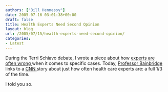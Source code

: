 ```yaml
---
authors: ["Bill Hennessy"]
date: 2005-07-16 03:01:38+00:00
draft: false
title: Health Experts Need Second Opinion
layout: blog
url: /2005/07/15/health-experts-need-second-opinion/
categories:
- Latest
---
```


During the Terri Schiavo debate, I wrote a piece about how [experts are often wrong ](https://www.hennessysview.com/?p=622)when it comes to specific cases.  Today, [Professor Bainbridge](https://www.professorbainbridge.com/2005/07/scientists_not_.html) links to a [CNN ](https://www.cnn.com/2005/HEALTH/07/13/contradictory.studies.ap/)story about just how often health care experts are:  a full 1/3 of the time.

I told you so.
